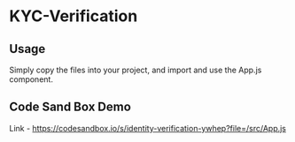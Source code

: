 # KYC-Verification
## Usage 
Simply copy the files into your project, and import and use the App.js component.

## Code Sand Box Demo
Link - https://codesandbox.io/s/identity-verification-ywhep?file=/src/App.js
